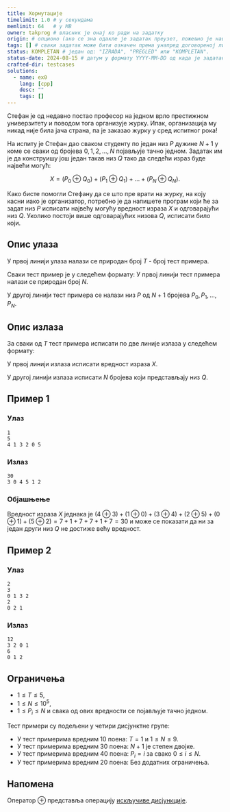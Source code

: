 ```yaml
---
title: Хормутације
timelimit: 1.0 # у секундама
memlimit: 64   # y MB
owner: takprog # власник је онај ко ради на задатку
origin: # опционо (ако се зна одакле је задатак преузет, пожељно је навести извор)
tags: [] # сваки задатак може бити означен према унапред договореној листи ознака
status: KOMPLETAN # један од: "IZRADA", "PREGLED" или "KOMPLETAN".
status-date: 2024-08-15 # датум у формату YYYY-MM-DD од када је задатак у наведеном статусу
crafted-dir: testcases
solutions:
  - name: ex0
    lang: [cpp]
    desc: ""
    tags: []
---
```


Стефан је од недавно постао професор на једном врло престижном универзитету и поводом тога организује журку. Ипак, организација му никад није била јача страна, па је заказао журку у сред испитног рока!

На испиту је Стефан дао сваком студенту по један низ $P$ дужине $N+1$ у коме се сваки од бројева $0,1,2,\ldots,N$ појављује тачно једном. Задатак им је да конструишу још један такав низ $Q$ тако да следећи израз буде највећи могућ:

$$X = (P_0 \oplus Q_0) + (P_1 \oplus Q_1) + \ldots + (P_N \oplus Q_N).$$

Како бисте помогли Стефану да се што пре врати на журку, на коју касни иако је организатор, потребно је да напишете програм који ће за задат низ $P$ исписати највећу могућу вредност израза $X$ и одговарајући низ $Q$. Уколико постоји више одговарајућих низова $Q$, исписати било који. 


## Опис улаза


У првој линији улаза налази се природан број $T$ - број тест примера.

Сваки тест пример је у следећем формату:
У првој линији тест примера налази се природан број $N$.

У другој линији тест примера се налази низ $P$ од $N+1$ бројева $P_0, P_1, \ldots, P_N$.


## Опис излаза

За сваки од $T$ тест примера исписати по две линије излаза у следећем формату:

У првој линији излаза исписати вредност израза $X$.

У другој линији излаза исписати $N$ бројева који представљају низ $Q$.


## Пример 1


### Улаз


```
1
5
4 1 3 2 0 5
```



### Излаз


```
30
3 0 4 5 1 2
```


### Објашњење

Вредност израза $X$ једнака је $(4 \oplus 3) + (1 \oplus 0) + (3 \oplus 4) + (2 \oplus 5) + (0 \oplus 1) + (5 \oplus 2) = 7+1+7+7+1+7=30$ и може се показати да ни за један други низ $Q$ не достиже већу вредност.


## Пример 2


### Улаз


```
2
3
0 1 3 2
2
0 2 1
```



### Излаз


```
12
3 2 0 1
6
0 1 2
```

## Ограничења


* $1 \leq T \leq 5$,
* $1 \leq N \leq 10^5$,
* $1 \leq P_i \leq N$ и свака од ових вредности се појављује тачно једном.

Тест примери су подељени у четири дисјунктне групе:

* У тест примерима вредним 10 поена: $T = 1$ и $1 \leq N \leq 9$.
* У тест примерима вредним 30 поена: $N+1$ је степен двојке.
* У тест примерима вредним 40 поена: $P_i = i$ за свако $0 \leq i \leq N$.
* У тест примерима вредним 20 поена: Без додатних ограничења.

## Напомена

Оператор $\oplus$ представља операцију [искључиве дисјункције](https://sr.wikipedia.org/wiki/Искључива_дисјункција).
